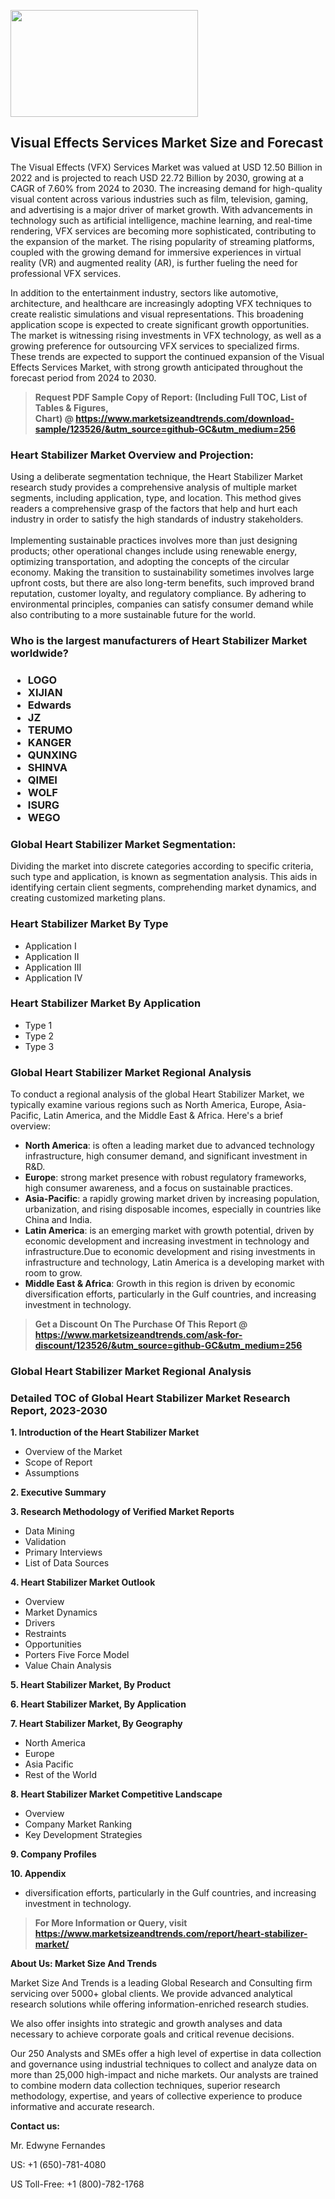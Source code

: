<p><img class="alignnone size-medium wp-image-20088" src="https://ffe5etoiles.com/wp-content/uploads/2024/12/MST1-300x171.png" alt="" width="300" height="171" /></p><h2>Visual Effects Services Market Size and Forecast</h2><p>The Visual Effects (VFX) Services Market was valued at USD 12.50 Billion in 2022 and is projected to reach USD 22.72 Billion by 2030, growing at a CAGR of 7.60% from 2024 to 2030. The increasing demand for high-quality visual content across various industries such as film, television, gaming, and advertising is a major driver of market growth. With advancements in technology such as artificial intelligence, machine learning, and real-time rendering, VFX services are becoming more sophisticated, contributing to the expansion of the market. The rising popularity of streaming platforms, coupled with the growing demand for immersive experiences in virtual reality (VR) and augmented reality (AR), is further fueling the need for professional VFX services.</p><p>In addition to the entertainment industry, sectors like automotive, architecture, and healthcare are increasingly adopting VFX techniques to create realistic simulations and visual representations. This broadening application scope is expected to create significant growth opportunities. The market is witnessing rising investments in VFX technology, as well as a growing preference for outsourcing VFX services to specialized firms. These trends are expected to support the continued expansion of the Visual Effects Services Market, with strong growth anticipated throughout the forecast period from 2024 to 2030.</p></p><blockquote id="" class=""><strong>Request PDF Sample Copy of Report: (Including Full TOC, List of Tables &amp; Figures, Chart)&nbsp;@&nbsp;<strong><a href="https://www.marketsizeandtrends.com/download-sample/123526/&utm_source=github-GC&utm_medium=256" target="_blank">https://www.marketsizeandtrends.com/download-sample/123526/&utm_source=github-GC&utm_medium=256</a></strong></strong></blockquote><h3 id="" class="">Heart Stabilizer Market&nbsp;Overview and Projection:</h3><p id="" class="">Using a deliberate segmentation technique, the Heart Stabilizer Market research study provides a comprehensive analysis of multiple market segments, including application, type, and location. This method gives readers a comprehensive grasp of the factors that help and hurt each industry in order to satisfy the high standards of industry stakeholders. <br /> <br />Implementing sustainable practices involves more than just designing products; other operational changes include using renewable energy, optimizing transportation, and adopting the concepts of the circular economy. Making the transition to sustainability sometimes involves large upfront costs, but there are also long-term benefits, such improved brand reputation, customer loyalty, and regulatory compliance. By adhering to environmental principles, companies can satisfy consumer demand while also contributing to a more sustainable future for the world.</p><h3 id="" class="">Who is the largest manufacturers of&nbsp;Heart Stabilizer Market worldwide?</h3><h3 class=""><p><ul><li>LOGO </li><li> XIJIAN </li><li> Edwards </li><li> JZ </li><li> TERUMO </li><li> KANGER </li><li> QUNXING </li><li> SHINVA </li><li> QIMEI </li><li> WOLF </li><li> ISURG </li><li> WEGO</li></ul></p></h3><h3 id="" class="">Global&nbsp;Heart Stabilizer Market Segmentation:</h3><p id="" class="">Dividing the market into discrete categories according to specific criteria, such type and application, is known as segmentation analysis. This aids in identifying certain client segments, comprehending market dynamics, and creating customized marketing plans.</p><h3 id="" class="">Heart Stabilizer Market&nbsp;By Type</h3><p><p><ul><li>Application I </li><li> Application II </li><li> Application III </li><li> Application IV</p></li></ul></p></p><h3 id="" class="">Heart Stabilizer Market&nbsp;By Application</h3><p class=""><p><ul><li>Type 1 </li><li> Type 2 </li><li> Type 3</li></ul></p></p><h3 id="" class="">Global Heart Stabilizer Market Regional Analysis</h3><p id="" class="">To conduct a regional analysis of the global Heart Stabilizer Market, we typically examine various regions such as North America, Europe, Asia-Pacific, Latin America, and the Middle East &amp; Africa. Here's a brief overview:</p><ul><li><strong>North America</strong>: is often a leading market due to advanced technology infrastructure, high consumer demand, and significant investment in R&amp;D.</li><li><strong>Europe</strong>: strong market presence with robust regulatory frameworks, high consumer awareness, and a focus on sustainable practices.</li><li><strong>Asia-Pacific</strong>: a rapidly growing market driven by increasing population, urbanization, and rising disposable incomes, especially in countries like China and India.</li><li><strong>Latin America</strong>: is an emerging market with growth potential, driven by economic development and increasing investment in technology and infrastructure.Due to economic development and rising investments in infrastructure and technology, Latin America is a developing market with room to grow.</li><li><strong>Middle East &amp; Africa</strong>: Growth in this region is driven by economic diversification efforts, particularly in the Gulf countries, and increasing investment in technology.</li></ul><blockquote id="" class=""><strong>Get a Discount On The Purchase Of This Report @ <strong><a href="https://www.marketsizeandtrends.com/ask-for-discount/123526/&utm_source=github-GC&utm_medium=256" target="_blank">https://www.marketsizeandtrends.com/ask-for-discount/123526/&utm_source=github-GC&utm_medium=256</a></strong></strong></blockquote><h3 id="" class="">Global Heart Stabilizer Market Regional Analysis</h3><h3 id="" class="">Detailed TOC of Global Heart Stabilizer Market Research Report, 2023-2030</h3><p id="" class=""><strong>1. Introduction of the Heart Stabilizer Market</strong></p><ul><li>Overview of the Market</li><li>Scope of Report</li><li>Assumptions</li></ul><p id="" class=""><strong>2. Executive Summary</strong></p><p id="" class=""><strong>3. Research Methodology of Verified Market Reports</strong></p><ul><li>Data Mining</li><li>Validation</li><li>Primary Interviews</li><li>List of Data Sources</li></ul><p id="" class=""><strong>4. Heart Stabilizer Market Outlook</strong></p><ul><li>Overview</li><li>Market Dynamics</li><li>Drivers</li><li>Restraints</li><li>Opportunities</li><li>Porters Five Force Model</li><li>Value Chain Analysis</li></ul><p id="" class=""><strong>5. Heart Stabilizer Market, By Product</strong></p><p id="" class=""><strong>6. Heart Stabilizer Market, By Application</strong></p><p id="" class=""><strong>7. Heart Stabilizer Market, By Geography</strong></p><ul><li>North America</li><li>Europe</li><li>Asia Pacific</li><li>Rest of the World</li></ul><p id="" class=""><strong>8. Heart Stabilizer Market Competitive Landscape</strong></p><ul><li>Overview</li><li>Company Market Ranking</li><li>Key Development Strategies</li></ul><p id="" class=""><strong>9. Company Profiles</strong></p><p id="" class=""><strong>10. Appendix</strong></p><ul><li>diversification efforts, particularly in the Gulf countries, and increasing investment in technology.</li></ul><blockquote id="" class=""><strong>For More Information or Query, visit <strong><strong><a href="https://www.marketsizeandtrends.com/report/heart-stabilizer-market/" target="_blank">https://www.marketsizeandtrends.com/report/heart-stabilizer-market/</a></strong></strong></strong></blockquote><p id="" class=""><strong>About Us: Market Size And Trends</strong></p><p id="" class="">Market Size And Trends is a leading Global Research and Consulting firm servicing over 5000+ global clients. We provide advanced analytical research solutions while offering information-enriched research studies.</p><p id="" class="">We also offer insights into strategic and growth analyses and data necessary to achieve corporate goals and critical revenue decisions.</p><p id="" class="">Our 250 Analysts and SMEs offer a high level of expertise in data collection and governance using industrial techniques to collect and analyze data on more than 25,000 high-impact and niche markets. Our analysts are trained to combine modern data collection techniques, superior research methodology, expertise, and years of collective experience to produce informative and accurate research.</p><p id="" class=""><strong>Contact us:</strong></p><p id="" class="">Mr. Edwyne Fernandes</p><p id="" class="">US: +1 (650)-781-4080</p><p id="" class="">US Toll-Free: +1 (800)-782-1768</p>
